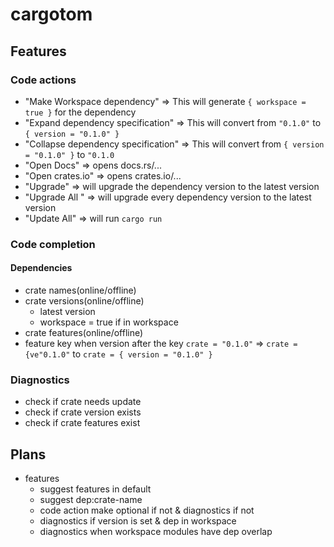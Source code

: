 # cargotom
## Features
### Code actions
- "Make Workspace dependency" => This will generate `{ workspace = true }` for the dependency
- "Expand dependency specification" => This will convert from `"0.1.0"` to `{ version = "0.1.0" }`
- "Collapse dependency specification" => This will convert from `{ version = "0.1.0" }` to `"0.1.0`
- "Open Docs" => opens docs.rs/...
- "Open crates.io" => opens crates.io/...
- "Upgrade" => will upgrade the dependency version to the latest version
- "Upgrade All " => will upgrade every dependency version to the latest version
- "Update All" => will run `cargo run`

### Code completion
#### Dependencies
- crate names(online/offline)
- crate versions(online/offline)
  - latest version
  - workspace = true if in workspace
- crate features(online/offline)
- feature key when version after the key `crate = "0.1.0"` => `crate = {ve"0.1.0"` to `crate = { version = "0.1.0" }`

### Diagnostics
- check if crate needs update
- check if crate version exists
- check if crate features exist

## Plans
- features
  - suggest features in default
  - suggest dep:crate-name
  - code action make optional if not & diagnostics if not
  - diagnostics if version is set & dep in workspace
  - diagnostics when workspace modules have dep overlap
